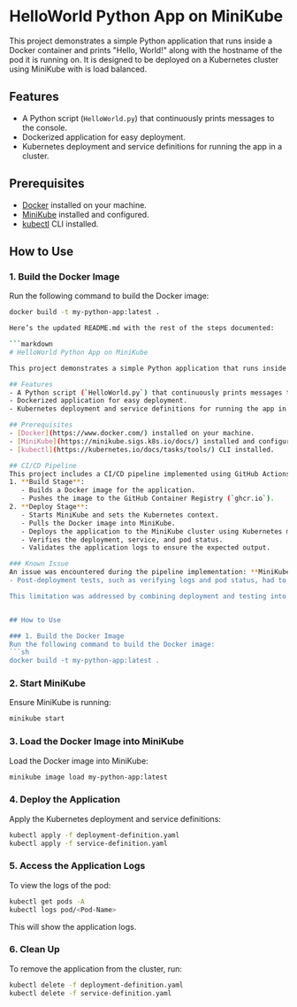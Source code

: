 # HelloWorld Python App on MiniKube

This project demonstrates a simple Python application that runs inside a Docker container and prints "Hello, World!" along with the hostname of the pod it is running on. It is designed to be deployed on a Kubernetes cluster using MiniKube with is load balanced.

## Features
- A Python script (`HelloWorld.py`) that continuously prints messages to the console.
- Dockerized application for easy deployment.
- Kubernetes deployment and service definitions for running the app in a cluster.

## Prerequisites
- [Docker](https://www.docker.com/) installed on your machine.
- [MiniKube](https://minikube.sigs.k8s.io/docs/) installed and configured.
- [kubectl](https://kubernetes.io/docs/tasks/tools/) CLI installed.

## How to Use

### 1. Build the Docker Image
Run the following command to build the Docker image:
```sh
docker build -t my-python-app:latest .

Here’s the updated README.md with the rest of the steps documented:

```markdown
# HelloWorld Python App on MiniKube

This project demonstrates a simple Python application that runs inside a Docker container and prints "Hello, World!" along with the hostname of the pod it is running on. It is designed to be deployed on a Kubernetes cluster using MiniKube with is load balanced.

## Features
- A Python script (`HelloWorld.py`) that continuously prints messages to the console.
- Dockerized application for easy deployment.
- Kubernetes deployment and service definitions for running the app in a cluster.

## Prerequisites
- [Docker](https://www.docker.com/) installed on your machine.
- [MiniKube](https://minikube.sigs.k8s.io/docs/) installed and configured.
- [kubectl](https://kubernetes.io/docs/tasks/tools/) CLI installed.

## CI/CD Pipeline
This project includes a CI/CD pipeline implemented using GitHub Actions. The pipeline automates the following steps:
1. **Build Stage**:
   - Builds a Docker image for the application.
   - Pushes the image to the GitHub Container Registry (`ghcr.io`).
2. **Deploy Stage**:
   - Starts MiniKube and sets the Kubernetes context.
   - Pulls the Docker image into MiniKube.
   - Deploys the application to the MiniKube cluster using Kubernetes manifests.
   - Verifies the deployment, service, and pod status.
   - Validates the application logs to ensure the expected output.

### Known Issue
An issue was encountered during the pipeline implementation: **MiniKube does not persist across stages in GitHub Actions**. This means that MiniKube's state is reset between the `build` and `deploy` stages. As a result:
- Post-deployment tests, such as verifying logs and pod status, had to be integrated into the `deploy` stage instead of being run as a separate `test` stage.

This limitation was addressed by combining deployment and testing into a single stage, ensuring the pipeline remains functional.


## How to Use

### 1. Build the Docker Image
Run the following command to build the Docker image:
```sh
docker build -t my-python-app:latest .
```

### 2. Start MiniKube
Ensure MiniKube is running:
```sh
minikube start
```

### 3. Load the Docker Image into MiniKube
Load the Docker image into MiniKube:
```sh
minikube image load my-python-app:latest
```

### 4. Deploy the Application
Apply the Kubernetes deployment and service definitions:
```sh
kubectl apply -f deployment-definition.yaml
kubectl apply -f service-definition.yaml
```

### 5. Access the Application Logs
To view the logs of the pod:
```sh
kubectl get pods -A
kubectl logs pod/<Pod-Name>
```
This will show the application logs.

### 6. Clean Up
To remove the application from the cluster, run:
```sh
kubectl delete -f deployment-definition.yaml
kubectl delete -f service-definition.yaml
```
